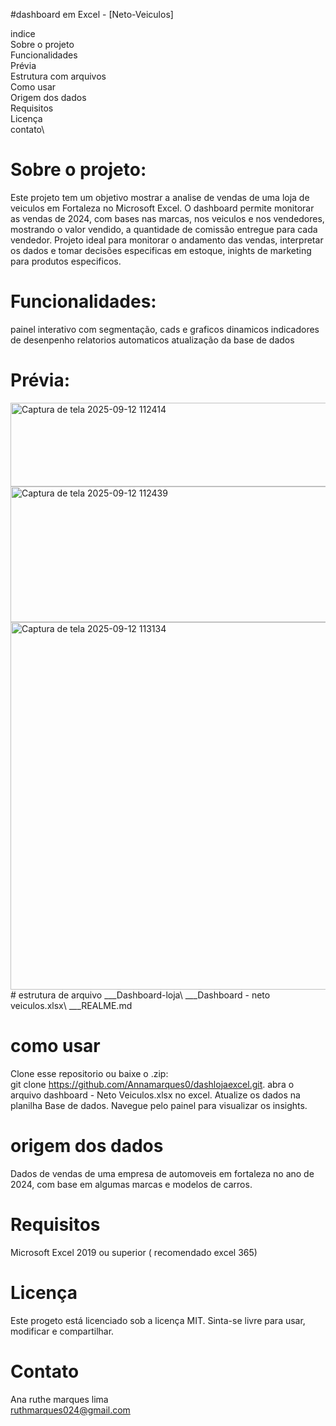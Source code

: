 #dashboard em Excel - [Neto-Veiculos]

indice\
Sobre o projeto\
Funcionalidades\
Prévia\
Estrutura com arquivos\
Como usar\
Origem dos dados\
Requisitos\
Licença\
contato\
##
# Sobre o projeto:
Este projeto tem um objetivo mostrar a analise de vendas de uma loja de veiculos em Fortaleza no Microsoft Excel. O dashboard permite monitorar as vendas de 2024, com bases nas marcas, nos veiculos e nos vendedores, mostrando o valor vendido, a quantidade de comissão entregue para cada vendedor.
Projeto ideal para monitorar o andamento das vendas, interpretar os dados e tomar decisões especificas em estoque, inights de marketing para produtos especificos.
##
# Funcionalidades:
painel interativo com segmentação, cads e graficos dinamicos 
indicadores de desenpenho
relatorios automaticos
atualização da base de dados
##
# Prévia:
<img width="637" height="134" alt="Captura de tela 2025-09-12 112414" src="https://github.com/user-attachments/assets/8b3e15be-a75e-4789-a55d-42af1607c0ed" />
<img width="645" height="217" alt="Captura de tela 2025-09-12 112439" src="https://github.com/user-attachments/assets/bb25f923-6445-4196-99e6-e4a037a55846" />
<img width="940" height="588" alt="Captura de tela 2025-09-12 113134" src="https://github.com/user-attachments/assets/5842ed7a-20a4-4c92-b04c-2f753ff0f466" />
# estrutura de arquivo
___Dashboard-loja\
___Dashboard - neto veiculos.xlsx\
___REALME.md

# como usar
Clone esse repositorio ou baixe o .zip:\
git clone  https://github.com/Annamarques0/dashlojaexcel.git.
abra o arquivo dashboard - Neto Veiculos.xlsx no excel.
Atualize os dados na planilha Base de dados.
Navegue pelo painel para visualizar os insights.

# origem dos dados
Dados de vendas de uma empresa de automoveis em fortaleza no ano de 2024, com base em algumas marcas e modelos de carros.

# Requisitos
Microsoft Excel 2019 ou superior ( recomendado excel 365)
 
# Licença 
Este progeto está licenciado sob a licença MIT. Sinta-se livre para usar, modificar e compartilhar.

# Contato
Ana ruthe marques lima\
ruthmarques024@gmail.com
